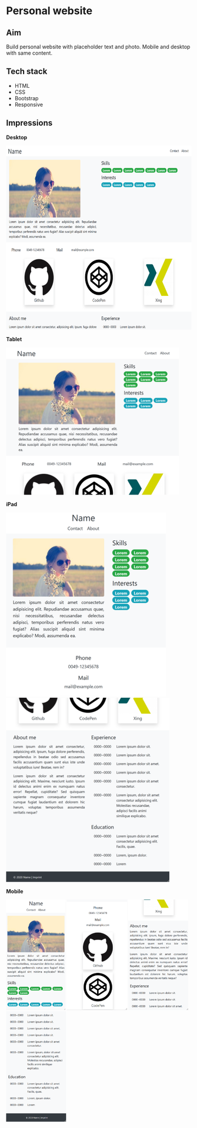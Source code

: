 # Personal website

## Aim

Build personal website with placeholder text and photo. Mobile and desktop with same content.

## Tech stack

- HTML
- CSS
- Bootstrap
- Responsive

## Impressions

**Desktop**

<img src="./images/Screenshot-desktop.png" height="500">

**Tablet**

<img src="./images/Screenshot-tablet.png" height="400">

**iPad**

<img src="./images/Screenshot-iPad-top.png" height="500">
<img src="./images/Screenshot-iPad-bottom.png" height="500">

**Mobile**

<img src="./images/Screenshot-mobile-1.png" height="300"> <img src="./images/Screenshot-mobile-2.png" height="300"> <img src="./images/Screenshot-mobile-3.png" height="300"> <img src="./images/Screenshot-mobile-4.png" height="300">
